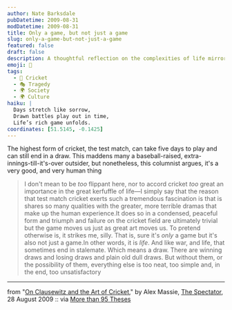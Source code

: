 ```yaml
---
author: Nate Barksdale
pubDatetime: 2009-08-31
modDatetime: 2009-08-31
title: Only a game, but not just a game
slug: only-a-game-but-not-just-a-game
featured: false
draft: false
description: A thoughtful reflection on the complexities of life mirrored in the nuances of test match cricket.
emoji: 🏏
tags:
  - 🏏 Cricket
  - 🎭 Tragedy
  - 🌍 Society
  - 🌍 Culture
haiku: |
  Days stretch like sorrow,  
  Drawn battles play out in time,  
  Life’s rich game unfolds.
coordinates: [51.5145, -0.1425]
---
```


The highest form of cricket, the test match, can take five days to play and can still end in a draw. This maddens many a baseball-raised, extra-innings-till-it's-over outsider, but nonetheless, this columnist argues, it's a very good, and very human thing

> I don't mean to be _too_ flippant here, nor to accord cricket _too_ great an importance in the great kerfuffle of life—I simply say that the reason that test match cricket exerts such a tremendous fascination is that is shares so many qualities with the greater, more terrible dramas that make up the human experience.It does so in a condensed, peaceful form and triumph and failure on the cricket field are ultimately trivial but the game moves us just as great art moves us. To pretend otherwise is, it strikes me, silly. That is, sure it's _only_ a game but it's also not just a game.In other words, it is _life_. And like war, and life, that sometimes end in stalemate. Which means a draw. There are winning draws and losing draws and plain old dull draws. But without them, or the possibility of them, everything else is too neat, too simple and, in the end, too unsatisfactory

---

from "[On Clausewitz and the Art of Cricket](https://www.google.com/search?q=%22On%20Clausewitz%20and%20the%20Art%20of%20Cricket%22%20spectator.co.uk)," by Alex Massie, [The Spectator](http://web.archive.org/web/20090903120504/http://www.spectator.co.uk:80/alexmassie/5292426/on-clausewitz-and-the-art-of-cricket.thtml), 28 August 2009 :: via [More than 95 Theses](http://web.archive.org/web/20111012074052/http://ayjay.tumblr.com/post/173828813/i-dont-mean-to-be-too-flippant-here-nor-to)
